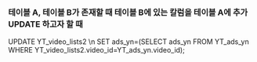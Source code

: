 ### 테이블 A, 테이블 B가 존재할 때 테이블 B에 있는 칼럼을 테이블 A에 추가 UPDATE 하고자 할 때

UPDATE YT_video_lists2 \n
   SET ads_yn=(SELECT ads_yn FROM YT_ads_yn WHERE YT_video_lists2.video_id=YT_ads_yn.video_id);
